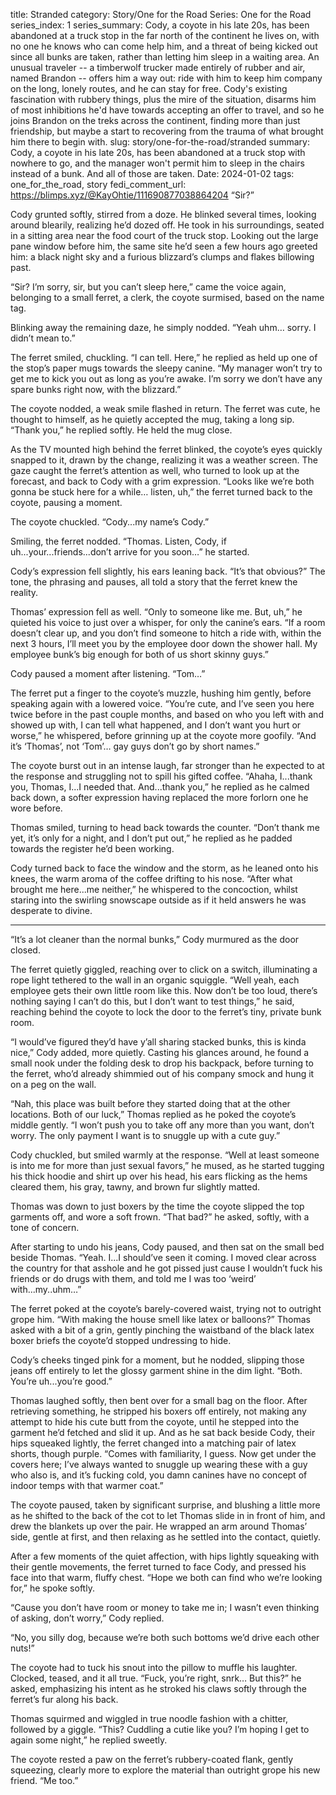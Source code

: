 title: Stranded
category: Story/One for the Road
Series: One for the Road
series_index: 1
series_summary: Cody, a coyote in his late 20s, has been abandoned at a truck stop in the far north of the continent he lives on, with no one he knows who can come help him, and a threat of being kicked out since all bunks are taken, rather than letting him sleep in a waiting area. An unusual traveler -- a timberwolf trucker made entirely of rubber and air, named Brandon -- offers him a way out: ride with him to keep him company on the long, lonely routes, and he can stay for free. Cody's existing fascination with rubbery things, plus the mire of the situation, disarms him of most inhibitions he'd have towards accepting an offer to travel, and so he joins Brandon on the treks across the continent, finding more than just friendship, but maybe a start to recovering from the trauma of what brought him there to begin with.
slug: story/one-for-the-road/stranded
summary: Cody, a coyote in his late 20s, has been abandoned at a truck stop with nowhere to go, and the manager won't permit him to sleep in the chairs instead of a bunk. And all of those are taken.
Date: 2024-01-02
tags: one_for_the_road, story
fedi_comment_url: https://blimps.xyz/@KayOhtie/111690877038864204
“Sir?”

Cody grunted softly, stirred from a doze. He blinked several times, looking around blearily, realizing he’d dozed off. He took in his surroundings, seated in a sitting area near the food court of the truck stop. Looking out the large pane window before him, the same site he’d seen a few hours ago greeted him: a black night sky and a furious blizzard’s clumps and flakes billowing past.

“Sir? I’m sorry, sir, but you can’t sleep here,” came the voice again, belonging to a small ferret, a clerk, the coyote surmised, based on the name tag.

Blinking away the remaining daze, he simply nodded. “Yeah uhm… sorry. I didn’t mean to.”

The ferret smiled, chuckling. “I can tell. Here,” he replied as held up one of the stop’s paper mugs towards the sleepy canine. “My manager won’t try to get me to kick you out as long as you’re awake. I’m sorry we don’t have any spare bunks right now, with the blizzard.”

The coyote nodded, a weak smile flashed in return. The ferret was cute, he thought to himself, as he quietly accepted the mug, taking a long sip. “Thank you,” he replied softly. He held the mug close.

As the TV mounted high behind the ferret blinked, the coyote’s eyes quickly snapped to it, drawn by the change, realizing it was a weather screen. The gaze caught the ferret’s attention as well, who turned to look up at the forecast, and back to Cody with a grim expression. “Looks like we’re both gonna be stuck here for a while… listen, uh,” the ferret turned back to the coyote, pausing a moment.

The coyote chuckled. “Cody...my name’s Cody.”

Smiling, the ferret nodded. “Thomas. Listen, Cody, if uh...your...friends...don’t arrive for you soon…” he started.

Cody’s expression fell slightly, his ears leaning back. “It’s that obvious?” The tone, the phrasing and pauses, all told a story that the ferret knew the reality.

Thomas’ expression fell as well. “Only to someone like me. But, uh,” he quieted his voice to just over a whisper, for only the canine’s ears. “If a room doesn’t clear up, and you don’t find someone to hitch a ride with, within the next 3 hours, I’ll meet you by the employee door down the shower hall. My employee bunk’s big enough for both of us short skinny guys.”

Cody paused a moment after listening. “Tom…”

The ferret put a finger to the coyote’s muzzle, hushing him gently, before speaking again with a lowered voice. “You’re cute, and I’ve seen you here twice before in the past couple months, and based on who you left with and showed up with, I can tell what happened, and I don’t want you hurt or worse,” he whispered, before grinning up at the coyote more goofily. “And it’s ‘Thomas’, not ‘Tom’… gay guys don’t go by short names.”

The coyote burst out in an intense laugh, far stronger than he expected to at the response and struggling not to spill his gifted coffee. “Ahaha, I...thank you, Thomas, I...I needed that. And...thank you,” he replied as he calmed back down, a softer expression having replaced the more forlorn one he wore before.

Thomas smiled, turning to head back towards the counter. “Don’t thank me yet, it’s only for a night, and I don’t put out,” he replied as he padded towards the register he’d been working.

Cody turned back to face the window and the storm, as he leaned onto his knees, the warm aroma of the coffee drifting to his nose. “After what brought me here...me neither,” he whispered to the concoction, whilst staring into the swirling snowscape outside as if it held answers he was desperate to divine.

---

“It’s a lot cleaner than the normal bunks,” Cody murmured as the door closed.

The ferret quietly giggled, reaching over to click on a switch, illuminating a rope light tethered to the wall in an organic squiggle. “Well yeah, each employee gets their own little room like this. Now don’t be too loud, there’s nothing saying I can’t do this, but I don’t want to test things,” he said, reaching behind the coyote to lock the door to the ferret’s tiny, private bunk room.

“I would’ve figured they’d have y’all sharing stacked bunks, this is kinda nice,” Cody added, more quietly. Casting his glances around, he found a small nook under the folding desk to drop his backpack, before turning to the ferret, who’d already shimmied out of his company smock and hung it on a peg on the wall.

“Nah, this place was built before they started doing that at the other locations. Both of our luck,” Thomas replied as he poked the coyote’s middle gently. “I won’t push you to take off any more than you want, don’t worry. The only payment I want is to snuggle up with a cute guy.”

Cody chuckled, but smiled warmly at the response. “Well at least someone is into me for more than just sexual favors,” he mused, as he started tugging his thick hoodie and shirt up over his head, his ears flicking as the hems cleared them, his gray, tawny, and brown fur slightly matted.

Thomas was down to just boxers by the time the coyote slipped the top garments off, and wore a soft frown. “That bad?” he asked, softly, with a tone of concern.

After starting to undo his jeans, Cody paused, and then sat on the small bed beside Thomas. “Yeah. I...I should’ve seen it coming. I moved clear across the country for that asshole and he got pissed just cause I wouldn’t fuck his friends or do drugs with them, and told me I was too ‘weird’ with...my..uhm…”

The ferret poked at the coyote’s barely-covered waist, trying not to outright grope him. “With making the house smell like latex or balloons?” Thomas asked with a bit of a grin, gently pinching the waistband of the black latex boxer briefs the coyote’d stopped undressing to hide.

Cody’s cheeks tinged pink for a moment, but he nodded, slipping those jeans off entirely to let the glossy garment shine in the dim light. “Both. You’re uh...you’re good.”

Thomas laughed softly, then bent over for a small bag on the floor. After retrieving something, he stripped his boxers off entirely, not making any attempt to hide his cute butt from the coyote, until he stepped into the garment he’d fetched and slid it up. And as he sat back beside Cody, their hips squeaked lightly, the ferret changed into a matching pair of latex shorts, though purple. “Comes with familiarity, I guess. Now get under the covers here; I’ve always wanted to snuggle up wearing these with a guy who also is, and it’s fucking cold, you damn canines have no concept of indoor temps with that warmer coat.”

The coyote paused, taken by significant surprise, and blushing a little more as he shifted to the back of the cot to let Thomas slide in in front of him, and drew the blankets up over the pair. He wrapped an arm around Thomas’ side, gentle at first, and then relaxing as he settled into the contact, quietly.

After a few moments of the quiet affection, with hips lightly squeaking with their gentle movements, the ferret turned to face Cody, and pressed his face into that warm, fluffy chest. “Hope we both can find who we’re looking for,” he spoke softly.

“Cause you don’t have room or money to take me in; I wasn’t even thinking of asking, don’t worry,” Cody replied.

“No, you silly dog, because we’re both such bottoms we’d drive each other nuts!”

The coyote had to tuck his snout into the pillow to muffle his laughter. Clocked, teased, and it all true. “Fuck, you’re right, snrk… But this?” he asked, emphasizing his intent as he stroked his claws softly through the ferret’s fur along his back.

Thomas squirmed and wiggled in true noodle fashion with a chitter, followed by a giggle. “This? Cuddling a cutie like you? I’m hoping I get to again some night,” he replied sweetly.

The coyote rested a paw on the ferret’s rubbery-coated flank, gently squeezing, clearly more to explore the material than outright grope his new friend. “Me too.”